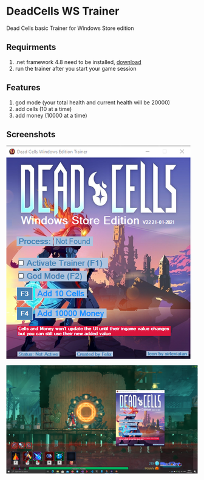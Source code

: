 # DeadCells WS Trainer
Dead Cells basic Trainer for Windows Store edition

## Requirments
1. .net framework 4.8 need to be installed, [download](https://dotnet.microsoft.com/download/dotnet-framework/net48)
2. run the trainer after you start your game session

## Features
1. god mode (your total health and current health will be 20000)
2. add cells (10 at a time)
3. add money (10000 at a time)

## Screenshots
![trainer screen](Images/1.png)

![god mod](Images/2.png)

